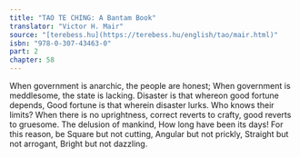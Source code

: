 ```yaml
---
title: "TAO TE CHING: A Bantam Book"
translator: "Victor H. Mair"
source: "[terebess.hu](https://terebess.hu/english/tao/mair.html)"
isbn: "978-0-307-43463-0"
part: 2
chapter: 58
---
```

When government is anarchic, the people are honest;
When government is meddlesome, the state is lacking.
Disaster is that whereon good fortune depends,
Good fortune is that wherein disaster lurks.
Who knows their limits?
When there is no uprightness, correct reverts to crafty, good reverts to gruesome.
The delusion of mankind,
How long have been its days!
For this reason, be
Square but not cutting,
Angular but not prickly,
Straight but not arrogant,
Bright but not dazzling.
